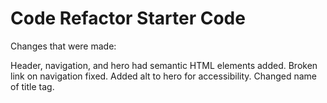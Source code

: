 # Code Refactor Starter Code

Changes that were made: 

Header, navigation, and hero had semantic HTML elements added. 
Broken link on navigation fixed. 
Added alt to hero for accessibility. 
Changed name of title tag. 